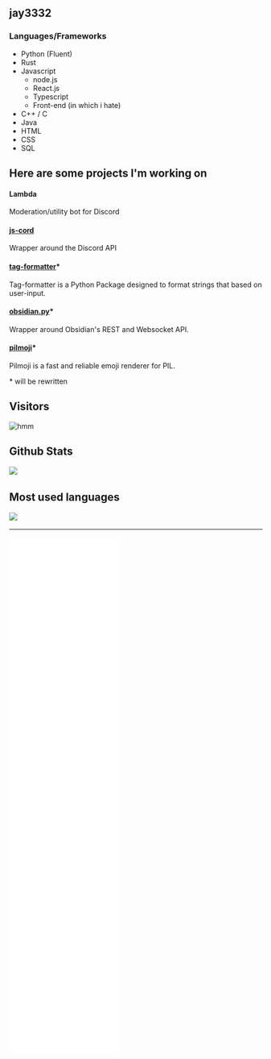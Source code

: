 <span>
  <h2 text-align="center"><b>jay3332</b></h2>
</span>

### Languages/Frameworks 
- Python (Fluent)
- Rust 
- Javascript
  - node.js
  - React.js
  - Typescript 
  - Front-end (in which i hate)
- C++ / C
- Java
- HTML 
- CSS
- SQL  

## Here are some projects I'm working on
#### Lambda 
Moderation/utility bot for Discord
#### [js-cord](https://github.com/jay3332/js-cord)
Wrapper around the Discord API 
#### [tag-formatter](https://github.com/jay3332/tag-formatter)*
Tag-formatter is a Python Package designed to format strings that based on user-input. 
#### [obsidian.py](https://github.com/jay3332/obsidian.py)*
Wrapper around Obsidian's REST and Websocket API.
#### [pilmoji](https://github.com/jay3332/pilmoji)*
Pilmoji is a fast and reliable emoji renderer for PIL.

\* will be rewritten

## Visitors
![hmm](https://profile-counter.glitch.me/jay3332/count.svg)

</span>

<span float="center" height=200>
  <h2>Github Stats</h2>
<img src="https://github-readme-stats.vercel.app/api?username=jay3332&show_icons=true&count_private=true&title_color=d1eaff&text_color=f2f9ff&icon_color=a3b9cc&bg_color=6e7e91" float="left" />
  <h2>Most used languages</h2>
<img src="https://github-readme-stats.vercel.app/api/top-langs?username=jay3332&show_icons=true&title_color=d1eaff&text_color=f2f9ff&icon_color=a3b9cc&bg_color=475159" float="right" />
</span>

---

![Metrics](https://github.com/jay3332/jay3332/blob/main/github-metrics.svg)
